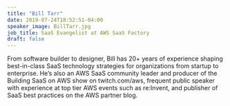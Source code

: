 ```yaml
---
title: "Bill Tarr"
date: 2019-07-24T18:52:51-04:00
speaker_image: BillTarr.jpg
job_title: SaaS Evangelist at AWS SaaS Factory
draft: false
---
```


From software builder to designer, Bill has 20+ years of experience shaping best-in-class SaaS technology strategies for organizations from startup to enterprise. He’s also an AWS SaaS community leader and producer of the Building SaaS on AWS show on twitch.com/aws, frequent public speaker with experience at top tier AWS events such as re:Invent, and publisher of SaaS best practices on the AWS partner blog.